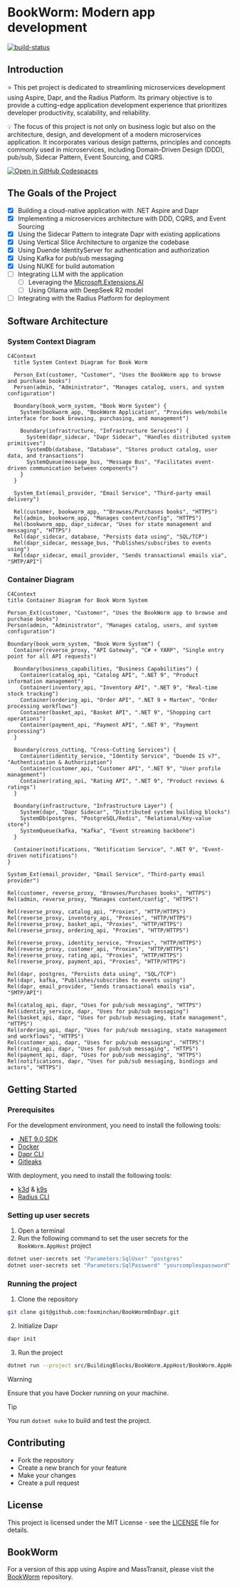 # BookWorm: Modern app development

<a href="https://github.com/foxminchan/BookWormOnDapr/blob/main/LICENSE">
	<img alt="build-status" src="https://img.shields.io/github/license/foxminchan/BookWormOnDapr?color=%234275f5&style=flat-square" />
</a>

## Introduction

⭐ This pet project is dedicated to streamlining microservices development using Aspire, Dapr, and the Radius Platform. Its primary objective is to provide a cutting-edge application development experience that prioritizes developer productivity, scalability, and reliability.

💡 The focus of this project is not only on business logic but also on the architecture, design, and development of a modern microservices application. It incorporates various design patterns, principles and concepts commonly used in microservices, including Domain-Driven Design (DDD), pub/sub, Sidecar Pattern, Event Sourcing, and CQRS.

<div>
  <a href="https://codespaces.new/foxminchan/BookWormOnDapr?quickstart=1">
    <img alt="Open in GitHub Codespaces" src="https://github.com/codespaces/badge.svg">
  </a>
</div>

## The Goals of the Project

- [x] Building a cloud-native application with .NET Aspire and Dapr
- [x] Implementing a microservices architecture with DDD, CQRS, and Event Sourcing
- [x] Using the Sidecar Pattern to integrate Dapr with existing applications
- [x] Using Vertical Slice Architecture to organize the codebase
- [x] Using Duende IdentityServer for authentication and authorization
- [x] Using Kafka for pub/sub messaging
- [x] Using NUKE for build automation
- [ ] Integrating LLM with the application
  - [ ] Leveraging the [Microsoft.Extensions.AI](https://learn.microsoft.com/en-us/dotnet/ai/ai-extensions)
  - [ ] Using Ollama with DeepSeek R2 model
- [ ] Integrating with the Radius Platform for deployment

## Software Architecture

### System Context Diagram

```mermaid
C4Context
  title System Context Diagram for Book Worm

  Person_Ext(customer, "Customer", "Uses the BookWorm app to browse and purchase books")
  Person(admin, "Administrator", "Manages catalog, users, and system configuration")

  Boundary(book_worm_system, "Book Worm System") {
    System(bookworm_app, "BookWorm Application", "Provides web/mobile interface for book browsing, purchasing, and management")

    Boundary(infrastructure, "Infrastructure Services") {
      System(dapr_sidecar, "Dapr Sidecar", "Handles distributed system primitives")
      SystemDb(database, "Database", "Stores product catalog, user data, and transactions")
      SystemQueue(message_bus, "Message Bus", "Facilitates event-driven communication between components")
    }
  }

  System_Ext(email_provider, "Email Service", "Third-party email delivery")

  Rel(customer, bookworm_app, ""Browses/Purchases books", "HTTPS")
  Rel(admin, bookworm_app, "Manages content/config", "HTTPS")
  Rel(bookworm_app, dapr_sidecar, "Uses for state management and messaging", "HTTPS")
  Rel(dapr_sidecar, database, "Persists data using", "SQL/TCP")
  Rel(dapr_sidecar, message_bus, "Publishes/subscribes to events using")
  Rel(dapr_sidecar, email_provider, "Sends transactional emails via", "SMTP/API")
```

### Container Diagram

```mermaid
C4Context
title Container Diagram for Book Worm System

Person_Ext(customer, "Customer", "Uses the BookWorm app to browse and purchase books")
Person(admin, "Administrator", "Manages catalog, users, and system configuration")

Boundary(book_worm_system, "Book Worm System") {
  Container(reverse_proxy, "API Gateway", "C# + YARP", "Single entry point for all API requests")

  Boundary(business_capabilities, "Business Capabilities") {
    Container(catalog_api, "Catalog API", ".NET 9", "Product information management")
    Container(inventory_api, "Inventory API", ".NET 9", "Real-time stock tracking")
    Container(ordering_api, "Order API", ".NET 9 + Marten", "Order processing workflows")
    Container(basket_api, "Basket API", ".NET 9", "Shopping cart operations")
    Container(payment_api, "Payment API", ".NET 9", "Payment processing")
  }

  Boundary(cross_cutting, "Cross-Cutting Services") {
    Container(identity_service, "Identity Service", "Duende IS v7", "Authentication & Authorization")
    Container(customer_api, "Customer API", ".NET 9", "User profile management")
    Container(rating_api, "Rating API", ".NET 9", "Product reviews & ratings")
  }

  Boundary(infrastructure, "Infrastructure Layer") {
    System(dapr, "Dapr Sidecar", "Distributed system building blocks")
    SystemDb(postgres, "PostgreSQL/Redis", "Relational/Key-value store")
    SystemQueue(kafka, "Kafka", "Event streaming backbone")
  }

  Container(notifications, "Notification Service", ".NET 9", "Event-driven notifications")
}

System_Ext(email_provider, "Email Service", "Third-party email provider")

Rel(customer, reverse_proxy, "Browses/Purchases books", "HTTPS")
Rel(admin, reverse_proxy, "Manages content/config", "HTTPS")

Rel(reverse_proxy, catalog_api, "Proxies", "HTTP/HTTPS")
Rel(reverse_proxy, inventory_api, "Proxies", "HTTP/HTTPS")
Rel(reverse_proxy, basket_api, "Proxies", "HTTP/HTTPS")
Rel(reverse_proxy, ordering_api, "Proxies", "HTTP/HTTPS")

Rel(reverse_proxy, identity_service, "Proxies", "HTTP/HTTPS")
Rel(reverse_proxy, customer_api, "Proxies", "HTTP/HTTPS")
Rel(reverse_proxy, rating_api, "Proxies", "HTTP/HTTPS")
Rel(reverse_proxy, payment_api, "Proxies", "HTTP/HTTPS")

Rel(dapr, postgres, "Persists data using", "SQL/TCP")
Rel(dapr, kafka, "Publishes/subscribes to events using")
Rel(dapr, email_provider, "Sends transactional emails via", "SMTP/API")

Rel(catalog_api, dapr, "Uses for pub/sub messaging", "HTTPS")
Rel(identity_service, dapr, "Uses for pub/sub messaging")
Rel(basket_api, dapr, "Uses for pub/sub messaging, state management", "HTTPS")
Rel(ordering_api, dapr, "Uses for pub/sub messaging, state management and workflows", "HTTPS")
Rel(customer_api, dapr, "Uses for pub/sub messaging", "HTTPS")
Rel(rating_api, dapr, "Uses for pub/sub messaging", "HTTPS")
Rel(payment_api, dapr, "Uses for pub/sub messaging", "HTTPS")
Rel(notifications, dapr, "Uses for pub/sub messaging, bindings and actors", "HTTPS")
```

## Getting Started

### Prerequisites

For the development environment, you need to install the following tools:

- [.NET 9.0 SDK](https://dotnet.microsoft.com/download/dotnet/9.0)
- [Docker](https://www.docker.com/products/docker-desktop)
- [Dapr CLI](https://docs.dapr.io/getting-started/install-dapr-cli/)
- [Gitleaks](https://gitleaks.io/)

With deployment, you need to install the following tools:

- [k3d](https://k3d.io/) & [k9s](https://k9scli.io/)
- [Radius CLI](https://docs.radapp.io/installation/)

### Setting up user secrets

1. Open a terminal
2. Run the following command to set the user secrets for the `BookWorm.AppHost` project

```bash
dotnet user-secrets set "Parameters:SqlUser" "postgres"
dotnet user-secrets set "Parameters:SqlPassword" "yourcomplexpassword"
```

### Running the project

1. Clone the repository

```bash
git clone git@github.com:foxminchan/BookWormOnDapr.git
```

2. Initialize Dapr

```bash
dapr init
```

3. Run the project

```bash
dotnet run --project src/BuildingBlocks/BookWorm.AppHost/BookWorm.AppHost.csproj
```

> [!WARNING]
> Ensure that you have Docker running on your machine.

> [!TIP]
> You run `dotnet nuke` to build and test the project.

## Contributing

- Fork the repository
- Create a new branch for your feature
- Make your changes
- Create a pull request

## License

This project is licensed under the MIT License - see the [LICENSE](LICENSE) file for details.

## BookWorm

For a version of this app using Aspire and MassTransit, please visit the [BookWorm](https://github.com/foxminchan/BookWorm) repository.
